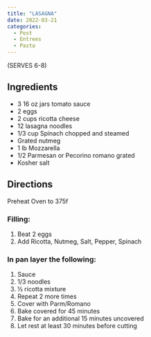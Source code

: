 ```yaml
---
title: "LASAGNA"
date: 2022-03-21
categories:
  - Post
  - Entrees
  - Pasta
---
```



(SERVES 6-8)

## Ingredients
* 3 16 oz jars tomato sauce
* 2 eggs
* 2 cups ricotta cheese
* 12 lasagna noodles
* 1/3 cup Spinach chopped and steamed
* Grated nutmeg
* 1 lb Mozzarella
* 1/2 Parmesan or Pecorino romano grated
* Kosher salt

## Directions
Preheat Oven to 375f
### Filling:
1. Beat 2 eggs
2. Add Ricotta, Nutmeg, Salt, Pepper, Spinach
### In pan layer the following:
1. Sauce
2. 1/3 noodles
3. ½ ricotta mixture
4. Repeat 2 more times
5. Cover with Parm/Romano
6. Bake covered for 45 minutes
7. Bake for an additional 15 minutes uncovered
8. Let rest at least 30 minutes before cutting
